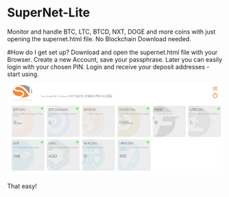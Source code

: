 # SuperNet-Lite
Monitor and handle BTC, LTC, BTCD, NXT, DOGE and more coins with just opening the supernet.html file. No Blockchain Download needed.

#How do I get set up?
Download and open the supernet.html file with your Browser.
Create a new Account, save your passphrase. Later you can easily login with your chosen PIN.
Login and receive your deposit addresses - start using.

![Alt text](/sup_dash.png?raw=true "SuperNET Dashboard Screenshot")

That easy!
